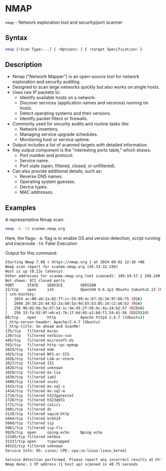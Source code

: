 # NMAP

`nmap` - Network exploration tool and security/port scanner

## Syntax

```bash
nmap [<Scan Type>...] [ <Options> ] { <target Specification> }
```

## Description

- Nmap ("Network Mapper") is an open-source tool for network exploration and security auditing.
- Designed to scan large networks quickly but also works on single hosts.
- Uses raw IP packets to:
  - Identify available hosts on a network.
  - Discover services (application names and versions) running on hosts.
  - Detect operating systems and their versions.
  - Identify packet filters or firewalls.
- Commonly used for security audits and routine tasks like:
  - Network inventory.
  - Managing service upgrade schedules.
  - Monitoring host or service uptime.
- Output includes a list of scanned targets with detailed information.
- Key output component is the "interesting ports table," which shows:
  - Port number and protocol.
  - Service name.
  - Port state (open, filtered, closed, or unfiltered).
- Can also provide additional details, such as:
  - Reverse DNS names.
  - Operating system guesses.
  - Device types.
  - MAC addresses.

## Examples

A representative Nmap scan:

```bash
nmap -A -T4 scanme.nmap.org
```

Here, the flags:
`-A`: flag is to enable OS and version detection, script running and traceroute
`-T4`: Fater Execution

Output for this command:

```bash
Starting Nmap 7.80 ( https://nmap.org ) at 2024-09-02 12:18 +06
Nmap scan report for scanme.nmap.org (45.33.32.156)
Host is up (0.23s latency).
Other addresses for scanme.nmap.org (not scanned): 199.19.57.1 199.249.120.1 199.19.56.1 199.19.54.1 199.249.112.1 199.19.53.1 199.19.57.1 199.249.120.1 199.19.56.1 199.19.54.1 199.249.112.1 199.19.53.1 2001:500:f::1 2001:500:48::1 2001:500:e::1 2001:500:c::1 2001:500:40::1 2001:500:b::1 2600:3c01::f03c:91ff:fe18:bb2f 2001:500:f::1 2001:500:48::1 2001:500:e::1 2001:500:c::1 2001:500:40::1 2001:500:b::1
Not shown: 972 closed ports
PORT      STATE    SERVICE        VERSION
22/tcp    open     ssh            OpenSSH 6.6.1p1 Ubuntu 2ubuntu2.13 (Ubuntu Linux; protocol 2.0)
| ssh-hostkey:
|   1024 ac:00:a0:1a:82:ff:cc:55:99:dc:67:2b:34:97:6b:75 (DSA)
|   2048 20:3d:2d:44:62:2a:b0:5a:9d:b5:b3:05:14:c2:a6:b2 (RSA)
|   256 96:02:bb:5e:57:54:1c:4e:45:2f:56:4c:4a:24:b2:57 (ECDSA)
|_  256 33:fa:91:0f:e0:e1:7b:1f:6d:05:a2:b0:f1:54:41:56 (ED25519)
80/tcp    open     http           Apache httpd 2.4.7 ((Ubuntu))
|_http-server-header: Apache/2.4.7 (Ubuntu)
|_http-title: Go ahead and ScanMe!
135/tcp   filtered msrpc
139/tcp   filtered netbios-ssn
445/tcp   filtered microsoft-ds
593/tcp   filtered http-rpc-epmap
1024/tcp  filtered kdm
1025/tcp  filtered NFS-or-IIS
1026/tcp  filtered LSA-or-nterm
1027/tcp  filtered IIS
1028/tcp  filtered unknown
1029/tcp  filtered ms-lsa
1030/tcp  filtered iad1
1080/tcp  filtered socks
1433/tcp  filtered ms-sql-s
1434/tcp  filtered ms-sql-m
1719/tcp  filtered h323gatestat
1720/tcp  filtered h323q931
1721/tcp  filtered caicci
2001/tcp  filtered dc
3128/tcp  filtered squid-http
4444/tcp  filtered krb524
5060/tcp  filtered sip
5061/tcp  filtered sip-tls
9929/tcp  open     nping-echo     Nping echo
12345/tcp filtered netbus
31337/tcp open     tcpwrapped
49152/tcp filtered unknown
Service Info: OS: Linux; CPE: cpe:/o:linux:linux_kernel

Service detection performed. Please report any incorrect results at https://nmap.org/submit/ .
Nmap done: 1 IP address (1 host up) scanned in 48.75 seconds
```
